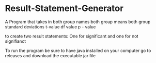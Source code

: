 # Result-Statement-Generator
A Program that takes in 
both group names
both group means
both group standard deviations
 t-value
df value
p - value

to create two result statements: One for significant and one for not signifianct 

To run the program be sure to have java installed on your computer go to releases and download the executable jar file
